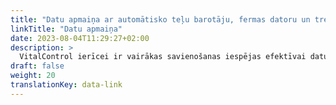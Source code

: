 ```yaml
---
title: "Datu apmaiņa ar automātisko teļu barotāju, fermas datoru un trešo pušu programmatūras produktiem"
linkTitle: "Datu apmaiņa"
date: 2023-08-04T11:29:27+02:00
description: >
  VitalControl ierīcei ir vairākas savienošanas iespējas efektīvai datu apmaiņai ar citiem aparatūras un programmatūras risinājumiem.
draft: false
weight: 20
translationKey: data-link
---
```


